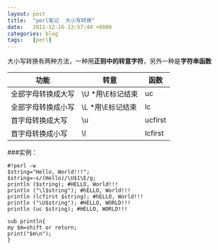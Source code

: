 ```yaml
---
layout: post
title:  "perl笔记  大小写转换"
date:   2011-12-16 13:57:40 +0800
categories: blog
tags:   [perl]
---
```

大小写转换有两种方法，一种用**正则中的转意字符**，另外一种是**字符串函数**

功能  |转意  |函数
---|---|---
全部字母转换成大写   |\U *用\E标记结束   |uc
全部字母转换成小写   |\L *用\E标记结束   |lc
首字母转换成大写    |\u  |ucfirst
首字母转换成小写    |\l  |lcfirst


###实例：

    #!perl -w
    $string="Hello, World!!!";
    $string=~s/(Hello)/\U$1\E/g;
    println ($string); #HELLO, World!!!
    println ("\l$string"); #hELLO, World!!!
    println (lcfirst $string); #hELLO, World!!!
    println ("\U$string"); #HELLO, WORLD!!!
    println (uc $string); #HELLO, WORLD!!!

    sub println{
    my $m=shift or return;
    print("$m\n");
    }